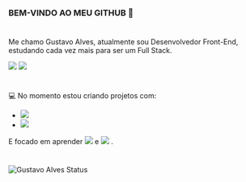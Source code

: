### BEM-VINDO AO MEU GITHUB 👋
#

Me chamo Gustavo Alves, atualmente sou Desenvolvedor Front-End, estudando cada vez mais para ser um Full Stack.

<a href="https://www.linkedin.com/in/gustavo-alves-922931261/" target="_blank"><img src="https://img.shields.io/badge/LinkedIn-0077B5?style=for-the-badge&logo=linkedin&logoColor=white"></a> <a href="https://www.instagram.com/gustavo_allves04/" target="_blank"><img src="https://img.shields.io/badge/Instagram-E4405F?style=for-the-badge&logo=instagram&logoColor=white"></a>
#

:computer: No momento estou criando projetos com: 

- <img src="https://img.shields.io/badge/HTML5-E34F26?style=for-the-badge&logo=html5&logoColor=white">
- <img src="https://img.shields.io/badge/CSS3-1572B6?style=for-the-badge&logo=css3&logoColor=white"> 

E focado em aprender <img src="https://img.shields.io/badge/JavaScript-F7DF1E?style=for-the-badge&logo=javascript&logoColor=black"> e <img src="https://img.shields.io/badge/React-20232A?style=for-the-badge&logo=react&logoColor=61DAFB"> .
#




![Gustavo Alves Status](https://github-readme-stats.vercel.app/api?username=GustavoAlves04&show_icons=true&theme=radical)
